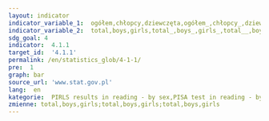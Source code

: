 ```yaml
---
layout: indicator
indicator_variable_1:  ogółem,chłopcy,dziewczęta,ogółem_,chłopcy_,dziewczęta_,ogółem__,chłopcy__,dziewczęta__
indicator_variable_2:  total,boys,girls,total_,boys_,girls_,total__,boys__,girls__
sdg_goal: 4
indicator:  4.1.1
target_id:  '4.1.1'
permalink: /en/statistics_glob/4-1-1/
pre:  1
graph: bar
source_url: 'www.stat.gov.pl'
lang:  en
kategorie:  PIRLS results in reading - by sex,PISA test in reading - by sex,PISA test in mathematics - by sex
zmienne: total,boys,girls;total,boys,girls;total,boys,girls
---
```

